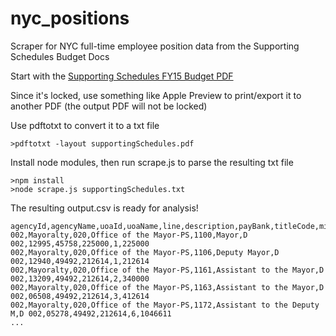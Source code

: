 nyc_positions
=============

Scraper for NYC full-time employee position data from the Supporting Schedules Budget Docs

Start with the [Supporting Schedules FY15 Budget PDF](http://www.nyc.gov/html/omb/downloads/pdf/ss6_14.pdf)

Since it's locked, use something like Apple Preview to print/export it to another PDF (the output PDF will not be locked)

Use pdftotxt to convert it to a txt file

```
>pdftotxt -layout supportingSchedules.pdf
```
Install node modules, then run scrape.js to parse the resulting txt file
```
>npm install
>node scrape.js supportingSchedules.txt
```
The resulting output.csv is ready for analysis!  

```
agencyId,agencyName,uoaId,uoaName,line,description,payBank,titleCode,minRate,maxRate,numPositions,annualRate,
002,Mayoralty,020,Office of the Mayor-PS,1100,Mayor,D 002,12995,45758,225000,1,225000
002,Mayoralty,020,Office of the Mayor-PS,1106,Deputy Mayor,D 002,12940,49492,212614,1,212614
002,Mayoralty,020,Office of the Mayor-PS,1161,Assistant to the Mayor,D 002,13209,49492,212614,2,340000
002,Mayoralty,020,Office of the Mayor-PS,1163,Assistant to the Mayor,D 002,06508,49492,212614,3,412614
002,Mayoralty,020,Office of the Mayor-PS,1172,Assistant to the Deputy M,D 002,05278,49492,212614,6,1046611
...
```
